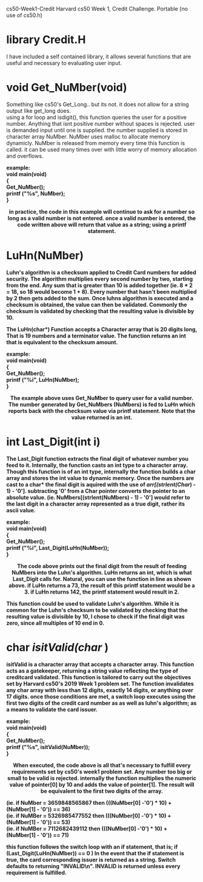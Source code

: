  cs50-Week1-Credit 
Harvard cs50 Week 1, Credit Challenge. Portable (no use of cs50.h) 

# <b> library Credit.H </b>
I have included a self contained library, it allows several functions that are useful and necessary to evaluating user input.
 <br>

# void Get_NuMber(void)

Something like cs50's Get_Long.. but its not.
it does not allow for a string output like get_long does.  
using a for loop and isdigit(), this function queries the user for a positive number.
Anything that isnt positive number without spaces is rejected.
user is demanded input until one is supplied. 
the number supplied is stored in character array NuMber. 
NuMber uses malloc to allocate memory dynamicly. 
NuMber is released from memory every time this function is called. 
it can be used many times over with little worry of memory allocation and overflows.

<b>
example:
 <br>
void main(void) <br>
{ <br>
  Get_NuMber();<br>
  printf ("%s", NuMber);<br>
} 
</p>
  <p align="center">
 in practice, the code in this example will continue to ask for a number so long as a valid number is not entered.
 once a valid number is entered, the code written above will return that value as a string; using a printf statement. 
  </p>
 


# LuHn(NuMber) 

Luhn's algorithm is a checksum applied to Credit Card numbers for added security. The algorithm multiplies every second number by two, starting from the end. Any sum that is greater than 10 is added together (ie. 8 * 2 = 18, so 18 would become 1 + 8). Every number that hasn't been multiplied by 2 then gets added to the sum. Once luhns algorithm is executed and a checksum is obtained, the value can then be validated. Commonly the checksum is validated by checking that the resulting value is divisible by 10. 
  
The LuHn(char*) Function accepts a Character array that is 20 digits long, That is 19 numbers and a terminator value. The function returns an int that is equivalent to the checksum amount. 
  </p>
  <b>
  example:
 <br>
void main(void) <br>
{ <br>
  Get_NuMber();<br>
  printf ("%i", LuHn(NuMber);<br>
} 
  </p>
  <p align="center">
  The example above uses Get_NuMber to query user for a valid number. The number generated by Get_NuMbers (NuMbers) is fed to LuHn which reports back with the checksum value via printf statement. Note that the value returned is an int.  
</p>


# int Last_Digit(int i)

The Last_Digit function extracts the final digit of whatever number you feed to it. Internally, the function casts an int type to a character array. Though this function is of an int type, internally the function builds a char array and stores the int value to dynamic memory. Once the numbers are cast to a char* the final digit is aquired with the use of *arr[(strlent(Char*) - 1) - '0']. subtracting '0' from a Char pointer converts the pointer to an absolute value. (ie. NuMbers[(strlent(NuMbers) - 1) - '0'] would refer to the last digit in a character array represented as a true digit, rather its ascii value.

  <b>
  example:
 <br>
void main(void) <br>
{ <br>
  Get_NuMber();<br>
  printf ("%i", Last_Digit(LuHn(NuMber));<br>
} 
  </p>
  <p align="center">
  The code above prints out the final digit from the result of feeding NuMbers into the Luhn's algorithm. LuHn returns an int, which is what Last_Digit calls for. Natural, you can use the function in line as shown above. if LuHn returns a 73, the result of this printf statement would be a 3. if LuHn returns 142, the printf statement would result in 2. 
  
  This function could be used to validate Luhn's algorithm. While it is common for the Luhn's checksum to be validated by checking that the resulting value is divisible by 10, I chose to check if the final digit was zero, since all multiples of 10 end in 0.
  </p>
  

# char *isitValid(char* ) 

 isitValid is a character array that accepts a character array. This function acts as a gatekeeper, returning a string value reflecting the type of creditcard validated. This function is tailored to carry out the objectives set by Harvard cs50's 2019 Week 1 problem set. The function invalidates any char array with less than 12 digits, exactly 14 digits, or anything over 17 digits. once those conditions are met, a switch loop executes using the first two digits of the credit card number as as well as luhn's algorithm; as a means to validate the card issuer.
 
   <b>
  example:
 <br>
void main(void) <br>
{ <br>
  Get_NuMber();<br>
  printf ("%s", isitValid(NuMber));<br>
} 
 </p>
 <p align="center">
  When executed, the code above is all that's necessary to fulfill every requirements set by cs50's week1 problem set. Any number too big or small to be valid is rejected. internally the function multiplies the numeric value of pointer[0] by 10 and adds the value of pointer[1]. The result will be equivalent to the first two digits of the array.
  
 (ie. if NuMber = 3659848565867 then (((NuMber[0] -'0') * 10) + (NuMber[1] - '0')) == 36)<br>
 (ie. if NuMBer = 5326985477552 then (((NuMber[0] -'0') * 10) + (NuMber[1] - '0')) == 53)<br>
 (ie. if NuMBer = 7112682439112 then (((NuMber[0] -'0') * 10) + (NuMber[1] - '0')) == 71)<br>
 
 this function follows the switch loop with an if statement, that is; if (Last_Digit(LuHn(NuMber)) == 0 )
 In the event that the if statement is true, the card corresponding issuer is returned as a string. 
 Switch defaults to returning "INVALID\n".  INVALID is returned unless every requirement is fulfilled.  
 </p>
 
 
